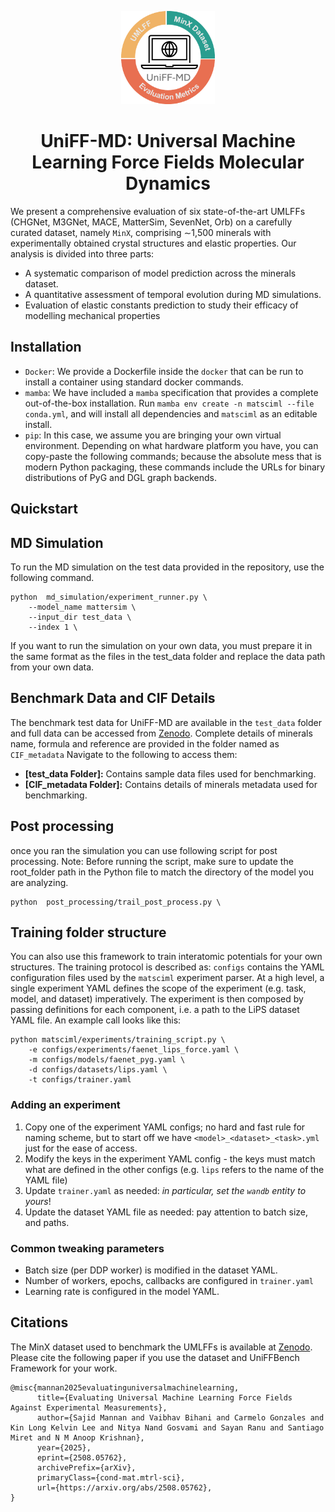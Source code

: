 <div align="center">
<p align="center">
  <img src="uniff.png" alt="My Project Logo" width="150">
</p>





</div>

<div style="text-align: center;">
    <h1>UniFF-MD: Universal Machine Learning Force Fields Molecular Dynamics</h1>
</div>

We present a comprehensive evaluation of six state-of-the-art UMLFFs (CHGNet, M3GNet,
MACE, MatterSim, SevenNet, Orb) on a carefully curated dataset, namely
`MinX`, comprising ∼1,500 minerals with experimentally obtained crystal
structures and elastic properties. Our analysis is divided into three parts: 
-  A systematic comparison of model prediction across the minerals dataset.
-  A quantitative assessment of temporal evolution during MD simulations.
-  Evaluation of elastic constants prediction to study their efficacy of modelling mechanical properties

## Installation

- `Docker`: We provide a Dockerfile inside the `docker` that can be run to install a container using standard docker commands.
- `mamba`: We have included a `mamba` specification that provides a complete out-of-the-box installation. Run `mamba env create -n matsciml --file conda.yml`, and will install all dependencies and `matsciml` as an editable install.
- `pip`: In this case, we assume you are bringing your own virtual environment. Depending on what hardware platform you have, you can copy-paste the following commands; because the absolute mess that is modern Python packaging, these commands include the URLs for binary distributions of PyG and DGL graph backends.


## Quickstart

## MD Simulation

To run the MD simulation on the test data provided in the repository, use the following command.


```console
python  md_simulation/experiment_runner.py \
	--model_name mattersim \
	--input_dir test_data \
	--index 1 \
```

If you want to run the simulation on your own data, you must prepare it in the same format as the files in the test_data folder and replace the data path from your own data.


## **Benchmark Data and CIF Details**
The benchmark test data for UniFF-MD are available in the `test_data` folder and full data can be accessed from  [Zenodo](https://doi.org/10.5281/zenodo.16733258). Complete details of minerals name, formula and reference are provided in the folder named as `CIF_metadata` Navigate to the following to access them:

- **[test_data Folder]:** Contains sample data files used for benchmarking.
- **[CIF_metadata Folder]:** Contains details of minerals metadata used for benchmarking.


## Post processing

once you ran the simulation you can use following script for post processing. Note: Before running the script, make sure to update the root_folder path in the Python file to match the directory of the model you are analyzing. 
```console
python  post_processing/trail_post_process.py \
```

## Training folder structure
You can also use this framework to train interatomic potentials for your own structures.
The training protocol is described as:
`configs` contains the YAML configuration files used by the `matsciml` experiment parser.
At a high level, a single experiment YAML defines the scope of the experiment (e.g. task,
model, and dataset) imperatively. The experiment is then composed by passing definitions
for each component, i.e. a path to the LiPS dataset YAML file. An example call looks
like this:

```console
python matsciml/experiments/training_script.py \
	-e configs/experiments/faenet_lips_force.yaml \
	-m configs/models/faenet_pyg.yaml \
	-d configs/datasets/lips.yaml \
	-t configs/trainer.yaml
```

### Adding an experiment

1. Copy one of the experiment YAML configs; no hard and fast rule for naming scheme,
but to start off we have `<model>_<dataset>_<task>.yml` just for the ease of access.
2. Modify the keys in the experiment YAML config - the keys must match what are
defined in the other configs (e.g. `lips` refers to the name of the YAML file)
3. Update `trainer.yaml` as needed: _in particular, set the `wandb` entity to yours_!
4. Update the dataset YAML file as needed: pay attention to batch size, and paths.

### Common tweaking parameters

- Batch size (per DDP worker) is modified in the dataset YAML.
- Number of workers, epochs, callbacks are configured in `trainer.yaml`
- Learning rate is configured in the model YAML.




## Citations

The MinX dataset used to benchmark the UMLFFs is available at [Zenodo](https://doi.org/10.5281/zenodo.16733258). Please cite the following paper if you use the dataset and UniFFBench Framework for your work.

```console
@misc{mannan2025evaluatinguniversalmachinelearning,
      title={Evaluating Universal Machine Learning Force Fields Against Experimental Measurements}, 
      author={Sajid Mannan and Vaibhav Bihani and Carmelo Gonzales and Kin Long Kelvin Lee and Nitya Nand Gosvami and Sayan Ranu and Santiago Miret and N M Anoop Krishnan},
      year={2025},
      eprint={2508.05762},
      archivePrefix={arXiv},
      primaryClass={cond-mat.mtrl-sci},
      url={https://arxiv.org/abs/2508.05762}, 
}
```

</details>
